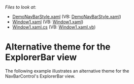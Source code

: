 <!-- default file list -->
*Files to look at*:

* [DemoNavBarStyle.xaml](./CS/DemoNavBarStyle.xaml) (VB: [DemoNavBarStyle.xaml](./VB/DemoNavBarStyle.xaml))
* [Window1.xaml](./CS/Window1.xaml) (VB: [Window1.xaml](./VB/Window1.xaml))
* [Window1.xaml.cs](./CS/Window1.xaml.cs) (VB: [Window1.xaml.vb](./VB/Window1.xaml.vb))
<!-- default file list end -->
# Alternative theme for the ExplorerBar view


<p>The following example illustrates an alternative theme for the NavBarControl's ExplorerBar view.</p>

<br/>


